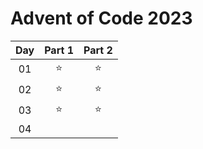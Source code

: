 # Advent of Code 2023

| Day | Part 1 | Part 2 |
|:---:|:------:|:------:|
| 01  | ⭐     | ⭐     |
| 02  | ⭐     | ⭐     |
| 03  | ⭐     | ⭐     |
| 04  |        |        |

